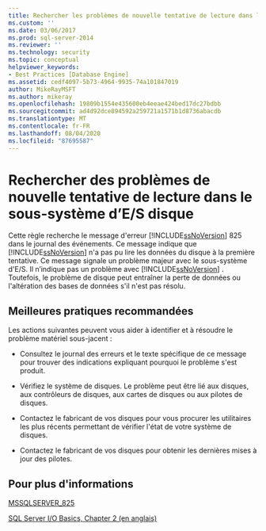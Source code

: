 ```yaml
---
title: Rechercher les problèmes de nouvelle tentative de lecture dans le sous-système de sortie d’entrée de disque | Microsoft Docs
ms.custom: ''
ms.date: 03/06/2017
ms.prod: sql-server-2014
ms.reviewer: ''
ms.technology: security
ms.topic: conceptual
helpviewer_keywords:
- Best Practices [Database Engine]
ms.assetid: cedf4097-5b73-4964-9935-74a101847019
author: MikeRayMSFT
ms.author: mikeray
ms.openlocfilehash: 19809b1554e435600eb4eeae424bed17dc27bdbb
ms.sourcegitcommit: ad4d92dce894592a259721a1571b1d8736abacdb
ms.translationtype: MT
ms.contentlocale: fr-FR
ms.lasthandoff: 08/04/2020
ms.locfileid: "87695587"
---
```

# <a name="check-disk-input-output-subsystem-for-read-retry-problems"></a>Rechercher des problèmes de nouvelle tentative de lecture dans le sous-système d’E/S disque
  Cette règle recherche le message d'erreur [!INCLUDE[ssNoVersion](../../includes/ssnoversion-md.md)] 825 dans le journal des événements. Ce message indique que [!INCLUDE[ssNoVersion](../../includes/ssnoversion-md.md)] n'a pas pu lire les données du disque à la première tentative. Ce message signale un problème majeur avec le sous-système d'E/S. Il n’indique pas un problème avec [!INCLUDE[ssNoVersion](../../includes/ssnoversion-md.md)] . Toutefois, le problème de disque peut entraîner la perte de données ou l'altération des bases de données s'il n'est pas résolu.  
  
## <a name="best-practices-recommendations"></a>Meilleures pratiques recommandées  
 Les actions suivantes peuvent vous aider à identifier et à résoudre le problème matériel sous-jacent :  
  
-   Consultez le journal des erreurs et le texte spécifique de ce message pour trouver des indications expliquant pourquoi le problème s'est produit.  
  
-   Vérifiez le système de disques. Le problème peut être lié aux disques, aux contrôleurs de disques, aux cartes de disques ou aux pilotes de disques.  
  
-   Contactez le fabricant de vos disques pour vous procurer les utilitaires les plus récents permettant de vérifier l'état de votre système de disques.  
  
-   Contactez le fabricant de vos disques pour obtenir les dernières mises à jour des pilotes.  
  
## <a name="for-more-information"></a>Pour plus d'informations  
 [MSSQLSERVER_825](../errors-events/mssqlserver-825-database-engine-error.md)  
  
 [SQL Server I/O Basics, Chapter 2 (en anglais)](/previous-versions/sql/sql-server-2005/administrator/cc917726(v=technet.10))  
  
  
